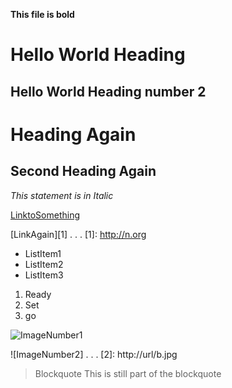 **This file is bold**
# Hello World Heading 
## Hello World Heading number 2

Heading Again
===========

Second Heading Again
--------------------

*This statement is in Italic*

[LinktoSomething](http://a.com)

[LinkAgain][1]
.
.
.
[1]: http://n.org

- ListItem1
- ListItem2
- ListItem3

1. Ready
2. Set 
3. go

![ImageNumber1](http://ur./a.png)

![ImageNumber2]
.
.
.
[2]: http://url/b.jpg

> Blockquote
> This is still part of the blockquote



